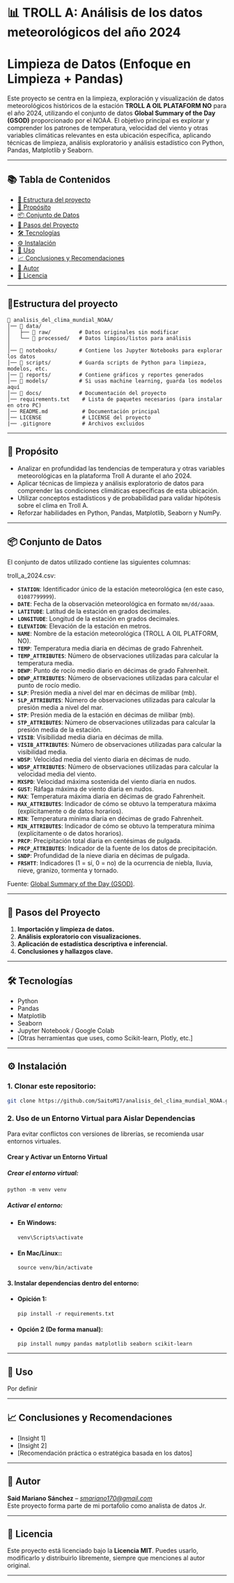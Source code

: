 # 📊 TROLL A: Análisis de los datos meteorológicos del año 2024
# Limpieza de Datos (Enfoque en Limpieza + Pandas)

Este proyecto se centra en la limpieza, exploración y visualización de datos meteorológicos históricos de la estación **TROLL A OIL PLATAFORM NO** para el año 2024, utilizando el conjunto de datos **Global Summary of the Day (GSOD)** proporcionado por el NOAA. El objetivo principal es explorar y comprender los patrones de temperatura, velocidad del viento y otras variables climáticas relevantes en esta ubicación específica, aplicando técnicas de limpieza, análisis exploratorio y análisis estadístico con Python, Pandas, Matplotlib y Seaborn.

---

## 📚 Tabla de Contenidos

- [📂 Estructura del proyecto](#estructura-del-proyecto)
- [🎯 Propósito](#-propósito)
- [📦 Conjunto de Datos](#-conjunto-de-datos)
- [🧪 Pasos del Proyecto](#-pasos-del-proyecto)
- [🛠️ Tecnologías](#-tecnologías)
- [⚙️ Instalación](#-instalación)
- [🚀 Uso](#-uso)
- [📈 Conclusiones y Recomendaciones](#-conclusiones-y-recomendaciones)
- [👤 Autor](#-autor)
- [📝 Licencia](#-licencia)

---
## 📂Estructura del proyecto
```
📂 analisis_del_clima_mundial_NOAA/
│── 📂 data/           
│   ├── 📂 raw/         # Datos originales sin modificar
│   └── 📂 processed/   # Datos limpios/listos para análisis
│
│── 📂 notebooks/       # Contiene los Jupyter Notebooks para explorar los datos
│── 📂 scripts/         # Guarda scripts de Python para limpieza, modelos, etc.
│── 📂 reports/         # Contiene gráficos y reportes generados
│── 📂 models/          # Si usas machine learning, guarda los modelos aquí
│── 📂 docs/            # Documentación del proyecto
│── requirements.txt    # Lista de paquetes necesarios (para instalar en otro PC)
│── README.md           # Documentación principal
│── LICENSE             # LICENSE del proyecto
|── .gitignore          # Archivos excluidos
```
---

## 🎯 Propósito

- Analizar en profundidad las tendencias de temperatura y otras variables meteorológicas en la plataforma Troll A durante el año 2024.
- Aplicar técnicas de limpieza y análisis exploratorio de datos para comprender las condiciones climáticas específicas de esta ubicación.
- Utilizar conceptos estadísticos y de probabilidad para validar hipótesis sobre el clima en Troll A.
- Reforzar habilidades en Python, Pandas, Matplotlib, Seaborn y NumPy.

---

## 📦 Conjunto de Datos

El conjunto de datos utilizado contiene las siguientes columnas:

troll_a_2024.csv:
* **`STATION`**: Identificador único de la estación meteorológica (en este caso, `01087799999`).
* **`DATE`**: Fecha de la observación meteorológica en formato `mm/dd/aaaa`.
* **`LATITUDE`**: Latitud de la estación en grados decimales.
* **`LONGITUDE`**: Longitud de la estación en grados decimales.
* **`ELEVATION`**: Elevación de la estación en metros.
* **`NAME`**: Nombre de la estación meteorológica (TROLL A OIL PLATFORM, NO).
* **`TEMP`**: Temperatura media diaria en décimas de grado Fahrenheit.
* **`TEMP_ATTRIBUTES`**: Número de observaciones utilizadas para calcular la temperatura media.
* **`DEWP`**: Punto de rocío medio diario en décimas de grado Fahrenheit.
* **`DEWP_ATTRIBUTES`**: Número de observaciones utilizadas para calcular el punto de rocío medio.
* **`SLP`**: Presión media a nivel del mar en décimas de milibar (mb).
* **`SLP_ATTRIBUTES`**: Número de observaciones utilizadas para calcular la presión media a nivel del mar.
* **`STP`**: Presión media de la estación en décimas de milibar (mb).
* **`STP_ATTRIBUTES`**: Número de observaciones utilizadas para calcular la presión media de la estación.
* **`VISIB`**: Visibilidad media diaria en décimas de milla.
* **`VISIB_ATTRIBUTES`**: Número de observaciones utilizadas para calcular la visibilidad media.
* **`WDSP`**: Velocidad media del viento diaria en décimas de nudo.
* **`WDSP_ATTRIBUTES`**: Número de observaciones utilizadas para calcular la velocidad media del viento.
* **`MXSPD`**: Velocidad máxima sostenida del viento diaria en nudos.
* **`GUST`**: Ráfaga máxima de viento diaria en nudos.
* **`MAX`**: Temperatura máxima diaria en décimas de grado Fahrenheit.
* **`MAX_ATTRIBUTES`**: Indicador de cómo se obtuvo la temperatura máxima (explícitamente o de datos horarios).
* **`MIN`**: Temperatura mínima diaria en décimas de grado Fahrenheit.
* **`MIN_ATTRIBUTES`**: Indicador de cómo se obtuvo la temperatura mínima (explícitamente o de datos horarios).
* **`PRCP`**: Precipitación total diaria en centésimas de pulgada.
* **`PRCP_ATTRIBUTES`**: Indicador de la fuente de los datos de precipitación.
* **`SNDP`**: Profundidad de la nieve diaria en décimas de pulgada.
* **`FRSHTT`**: Indicadores (1 = sí, 0 = no) de la ocurrencia de niebla, lluvia, nieve, granizo, tormenta y tornado.

Fuente: [Global Summary of the Day (GSOD)](https://www.ncei.noaa.gov/data/global-summary-of-the-day/access/2024/).

---

## 🧪 Pasos del Proyecto

1. **Importación y limpieza de datos.**
2. **Análisis exploratorio con visualizaciones.**
3. **Aplicación de estadística descriptiva e inferencial.**
4. **Conclusiones y hallazgos clave.**

---

## 🛠️ Tecnologías

- Python
- Pandas
- Matplotlib
- Seaborn
- Jupyter Notebook / Google Colab
- [Otras herramientas que uses, como Scikit-learn, Plotly, etc.]

---

## ⚙️ Instalación

### 1. Clonar este repositorio:
```bash
git clone https://github.com/SaitoM17/analisis_del_clima_mundial_NOAA.git
```
### 2. Uso de un Entorno Virtual para Aislar Dependencias

Para evitar conflictos con versiones de librerías, se recomienda usar entornos virtuales.

####  Crear y Activar un Entorno Virtual

##### Crear el entorno virtual:
```
python -m venv venv
```
##### Activar el entorno:
* #### En Windows:

    ```
    venv\Scripts\activate
    ```

* #### En Mac/Linux::

    ```
    source venv/bin/activate
    ```
#### 3. Instalar dependencias dentro del entorno:
* #### Opición 1:
    ```
    pip install -r requirements.txt
    ```

* #### Opción 2 (De forma manual):
    ```
    pip install numpy pandas matplotlib seaborn scikit-learn
    ```
---

## 🚀 Uso
Por definir

---

## 📈 Conclusiones y Recomendaciones

- [Insight 1]
- [Insight 2]
- [Recomendación práctica o estratégica basada en los datos]

---

## 👤 Autor

**Said Mariano Sánchez** – *smariano170@gmail.com*  
Este proyecto forma parte de mi portafolio como analista de datos Jr.

---

## 📝 Licencia

Este proyecto está licenciado bajo la **Licencia MIT**. Puedes usarlo, modificarlo y distribuirlo libremente, siempre que menciones al autor original.

---